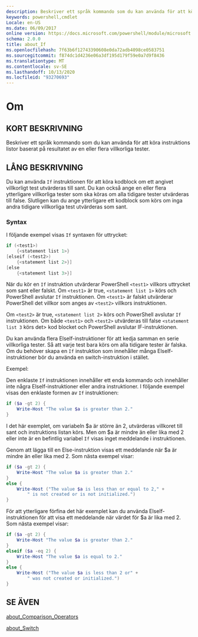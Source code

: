 ```yaml
---
description: Beskriver ett språk kommando som du kan använda för att köra instruktions listor baserat på resultatet av en eller flera villkorliga tester.
keywords: powershell,cmdlet
Locale: en-US
ms.date: 06/09/2017
online version: https://docs.microsoft.com/powershell/module/microsoft.powershell.core/about/about_if?view=powershell-6&WT.mc_id=ps-gethelp
schema: 2.0.0
title: about_If
ms.openlocfilehash: 7f63b6f12743390608e0da72adb4098ce0583751
ms.sourcegitcommit: f874dc1d4236e06a3df195d179f59e0a7d9f8436
ms.translationtype: MT
ms.contentlocale: sv-SE
ms.lasthandoff: 10/13/2020
ms.locfileid: "93270693"
---
```

# <a name="about-if"></a>Om

## <a name="short-description"></a>KORT BESKRIVNING
Beskriver ett språk kommando som du kan använda för att köra instruktions listor baserat på resultatet av en eller flera villkorliga tester.

## <a name="long-description"></a>LÅNG BESKRIVNING

Du kan använda `If` instruktionen för att köra kodblock om ett angivet villkorligt test utvärderas till sant. Du kan också ange en eller flera ytterligare villkorliga tester som ska köras om alla tidigare tester utvärderas till false. Slutligen kan du ange ytterligare ett kodblock som körs om inga andra tidigare villkorliga test utvärderas som sant.

### <a name="syntax"></a>Syntax

I följande exempel visas `If` syntaxen för uttrycket:

```powershell
if (<test1>)
    {<statement list 1>}
[elseif (<test2>)
    {<statement list 2>}]
[else
    {<statement list 3>}]
```

När du kör en `If` instruktion utvärderar PowerShell `<test1>` villkors uttrycket som sant eller falskt. Om `<test1>` är true, `<statement list 1>` körs och PowerShell avslutar `If` instruktionen. Om `<test1>` är falskt utvärderar PowerShell det villkor som anges av `<test2>` villkors instruktionen.

Om `<test2>` är true, `<statement list 2>` körs och PowerShell avslutar `If` instruktionen. Om både `<test1>` och `<test2>` utvärderas till false `<statement list 3` körs det> kod blocket och PowerShell avslutar IF-instruktionen.

Du kan använda flera ElseIf-instruktioner för att kedja samman en serie villkorliga tester. Så att varje test bara körs om alla tidigare tester är falska.
Om du behöver skapa en `If` instruktion som innehåller många ElseIf-instruktioner bör du använda en switch-instruktion i stället.

Exempel:

Den enklaste `If` instruktionen innehåller ett enda kommando och innehåller inte några ElseIf-instruktioner eller andra instruktioner. I följande exempel visas den enklaste formen av `If` instruktionen:

```powershell
if ($a -gt 2) {
    Write-Host "The value $a is greater than 2."
}
```

I det här exemplet, om variabeln $a är större än 2, utvärderas villkoret till sant och instruktions listan körs. Men om $a är mindre än eller lika med 2 eller inte är en befintlig variabel `If` visas inget meddelande i instruktionen.

Genom att lägga till en Else-instruktion visas ett meddelande när $a är mindre än eller lika med 2. Som nästa exempel visar:

```powershell
if ($a -gt 2) {
    Write-Host "The value $a is greater than 2."
}
else {
    Write-Host ("The value $a is less than or equal to 2," +
        " is not created or is not initialized.")
}
```

För att ytterligare förfina det här exemplet kan du använda ElseIf-instruktionen för att visa ett meddelande när värdet för $a är lika med 2. Som nästa exempel visar:

```powershell
if ($a -gt 2) {
    Write-Host "The value $a is greater than 2."
}
elseif ($a -eq 2) {
    Write-Host "The value $a is equal to 2."
}
else {
    Write-Host ("The value $a is less than 2 or" +
        " was not created or initialized.")
}
```

## <a name="see-also"></a>SE ÄVEN

[about_Comparison_Operators](about_Comparison_Operators.md)

[about_Switch](about_Switch.md)
